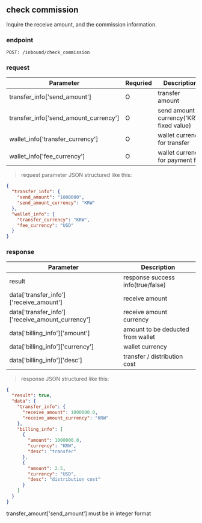 ## check commission

Inquire the receive amount, and the commission information.

### endpoint
<code>POST: /inbound/check_commission</code>

### request
Parameter | Requried | Description
--------- | ------- | -----------
transfer_info['send_amount'] |O| transfer amount
transfer_info['send_amount_currency'] |O| send amount currency('KRW' fixed value)
wallet_info['transfer_currency'] |O| wallet currency for transfer
wallet_info['fee_currency'] |O| wallet currency for payment fee

> request parameter JSON structured like this:

```json
{
  "transfer_info": {
    "send_amount": "1000000",
    "send_amount_currency": "KRW"
  },
  "wallet_info": {
    "transfer_currency": "KRW",
    "fee_currency": "USD"
  }
}
```

### response
Parameter | Description
--------- | -----------
result | response success info(true/false)
data['transfer_info']['receive_amount'] | receive amount
data['transfer_info']['receive_amount_currency'] | receive amount currency
data['billing_info']['amount'] | amount to be deducted from wallet
data['billing_info']['currency'] | wallet currency
data['billing_info']['desc'] | transfer / distribution cost

> response JSON structured like this:

```json
{
  "result": true,
  "data": {
    "transfer_info": {
      "receive_amount": 1000000.0,
      "receive_amount_currency": "KRW"
    },
    "billing_info": [
      {
        "amount": 1000000.0,
        "currency": "KRW",
        "desc": "transfer"
      },
      {
        "amount": 2.5,
        "currency": "USD",
        "desc": "distribution cost"
      }
    ]
  }
}
```

<aside class="notice">
transfer_amount['send_amount'] must be in integer format
</aside>
